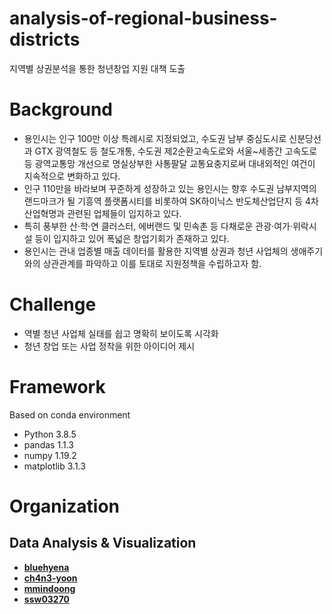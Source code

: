 # analysis-of-regional-business-districts
지역별 상권분석을 통한 청년창업 지원 대책 도출

# Background
* 용인시는 인구 100만 이상 특례시로 지정되었고, 수도권 남부 중심도시로 신분당선과 GTX 광역철도 등 철도개통, 수도권 제2순환고속도로와 서울~세종간 고속도로 등 광역교통망 개선으로 명실상부한 사통팔달 교통요충지로써 대내외적인 여건이 지속적으로 변화하고 있다.
* 인구 110만을 바라보며 꾸준하게 성장하고 있는 용인시는 향후 수도권 남부지역의 랜드마크가 될 기흥역 플랫폼시티를 비롯하여 SK하이닉스 반도체산업단지 등 4차 산업혁명과 관련된 업체들이 입지하고 있다.
* 특히 풍부한 산‧학‧연 클러스터, 에버랜드 및 민속촌 등 다채로운 관광·여가·위락시설 등이 입지하고 있어 폭넓은 창업기회가 존재하고 있다.
* 용인시는 관내 업종별 매출 데이터를 활용한 지역별 상권과 청년 사업체의 생애주기와의 상관관계를 파악하고 이를 토대로 지원정책을 수립하고자 함.

# Challenge
* 역별 청년 사업체 실태를 쉽고 명확히 보이도록 시각화
* 청년 창업 또는 사업 정착을 위한 아이디어 제시

# Framework
Based on conda environment
* Python 3.8.5
* pandas 1.1.3
* numpy 1.19.2
* matplotlib 3.1.3

# Organization
## Data Analysis & Visualization
* **[bluehyena](https://github.com/bluehyena)**
* **[ch4n3-yoon](https://github.com/ch4n3-yoon)**
* **[mmindoong](https://github.com/mmindoong)**
* **[ssw03270](https://github.com/ssw03270)**
